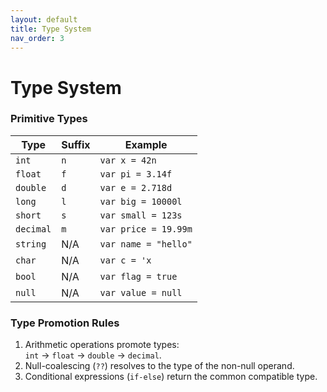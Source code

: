 ```yaml
---
layout: default
title: Type System
nav_order: 3
---
```

# Type System

### **Primitive Types**

| Type      | Suffix | Example              |
| --------- | ------ | -------------------- |
| `int`     | `n`    | `var x = 42n`        |
| `float`   | `f`    | `var pi = 3.14f`     |
| `double`  | `d`    | `var e = 2.718d`     |
| `long`    | `l`    | `var big = 10000l`   |
| `short`   | `s`    | `var small = 123s`   |
| `decimal` | `m`    | `var price = 19.99m` |
| `string`  | N/A    | `var name = "hello"` |
| `char`    | N/A    | `var c = 'x`         |
| `bool`    | N/A    | `var flag = true`    |
| `null`    | N/A    | `var value = null`   |

### **Type Promotion Rules**

1. Arithmetic operations promote types:  
   `int` → `float` → `double` → `decimal`.
2. Null-coalescing (`??`) resolves to the type of the non-null operand.
3. Conditional expressions (`if-else`) return the common compatible type.

